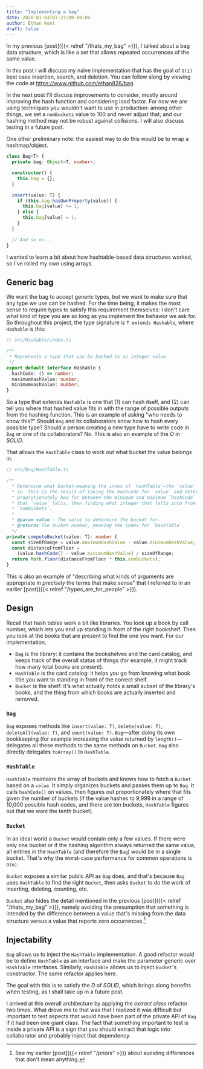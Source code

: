 ```yaml
---
title: "Implementing a bag"
date: 2020-01-03T07:23:09-08:00
author: Ethan Kent
draft: false
---
```


In my previous [post]({{< relref "/thats_my_bag" >}}), I talked about a bag
data structure, which is like a set that allows repeated occurrences of the
same value.

In this post I will discuss my naïve implementation that has the
goal of `O(1)` best case insertion, search, and deletion. You can follow along by viewing the code at https://www.github.com/ethan826/bag.

In the next post I'll discuss improvements to consider, mostly around
improving the hash function and considering load factor. For now we are using
techniques you wouldn't want to use in production: among other things, we set
a `numBuckets` value to 100 and never adjust that; and our hashing method may
not be robust against collisions. I will also discuss testing in a future
post.

One other preliminary note: the easiest way to do this would be to wrap a
hashmap/object.

```typescript
class Bag<T> {
  private bag: Object<T, number>;

  constructor() {
    this.bag = {};
  }

  insert(value: T) {
    if (this.bag.hasOwnProperty(value)) {
      this.bag[value] += 1;
    } else {
      this.bag[value] = 1;
    }
  }

  // And so on...
}
```

I wanted to learn a bit about how hashtable-based data structures worked, so
I've rolled my own using arrays.

## Generic bag

We want the bag to accept generic types, but we want to make sure that any
type we use can be hashed. For the time being, it makes the most sense to
require types to satisfy this requirement themselves: I don't care what kind
of type you are so long as you implement the behavior we ask for. So
throughout this project, the type signature is `T extends Hashable`, where
`Hashable` is this:

```typescript
// src/Hashable/index.ts

/**
 * Represents a type that can be hashed to an integer value.
 */
export default interface Hashable {
  hashCode: () => number;
  maximumHashValue: number;
  minimumHashValue: number;
}
```

So a type that extends `Hashable` is one that (1) can hash itself, and (2)
can tell you where that hashed value fits in with the range of possible
outputs from the hashing function. This is an example of asking "who needs to
know this?" Should `Bag` and its collaborators know how to hash every
possible type? Should a person creating a new type have to write code in
`Bag` or one of its collaborators? No. This is also an example of the _O_ in
_SOLID_.

That allows the `HashTable` class to work out what bucket the value belongs
in:

```typescript
// src/Bag/HashTable.ts

/**
  * Determine what bucket—meaning the index of `hashTable`—the `value` belongs
  * in. This is the result of taking the hashcode for `value` and determining
  * proprotionately how far between the minimum and maximum `hashCode` values
  * that `value` falls, then finding what integer that falls into from zero to
  * `numBuckets`.
  *
  * @param value - The value to determine the bucket for.
  * @returns The bucket number, meaning the index for `hashTable`.
  */
private computeBucket(value: T): number {
  const sizeOfRange = value.maximumHashValue - value.minimumHashValue;
  const distanceFromFloor =
    (value.hashCode() - value.minimumHashValue) / sizeOfRange;
  return Math.floor(distanceFromFloor * this.numBuckets);
}
```

This is also an example of "describing what kinds of arguments are
appropriate in _precisely_ the terms that make sense" that I referred to in
an earlier [post]({{< relref "/types_are_for_people" >}}).

## Design

Recall that hash tables work a bit like libraries. You look up a book by call
number, which lets you end up standing in front of the right bookshelf. Then
you look at the books that are present to find the one you want. For our
implementation,

- `Bag` is the library: it contains the bookshelves and the card catalog, and
  keeps track of the overall status of things (for example, it might track
  how many total books are present).
- `HashTable` is the card catalog: it helps you go from knowing what book
  title you want to standing in front of the correct shelf.
- `Bucket` is the shelf: it's what actually holds a small subset of the
  library's books, and the thing from which books are actually inserted and
  removed.

### `Bag`

`Bag` exposes methods like `insert(value: T)`, `delete(value: T)`,
`deleteAll(value: T)`, and `count(value: T)`. `Bag`—after doing its own
bookkeeping (for example increasing the value returned by
`length()`—delegates all these methods to the same methods on `Bucket`. `Bag`
also directly delegates `toArray()` to `HashTable`.

### `HashTable`

`HashTable` maintains the array of buckets and knows how to fetch a `Bucket`
based on a `value`. It simply organizes buckets and passes them up to `Bag`.
It calls `hashCode()` on values, then figures out proportionately where that
fits given the number of buckets (if the value hashes to 9,999 in a range of
10,000 possible hash codes, and there are ten buckets, `HashTable` figures
out that we want the tenth bucket).

### `Bucket`

In an ideal world a `Bucket` would contain only a few values. If there were
only one bucket or if the hashing algorithm always returned the same value,
all entries in the `HashTable` (and therefore the `Bag`) would be in a single
bucket. That's why the worst-case performance for common operations is
`O(n)`.

`Bucket` exposes a similar public API as `Bag` does, and that's because `Bag`
uses `HashTable` to find the right `Bucket`, then asks `Bucket` to do the
work of inserting, deleting, counting, etc.

`Bucket` also hides the detail mentioned in the previous
[post]({{< relref "/thats_my_bag" >}}), namely avoiding the presumption that something is intended by the difference between a value that's missing from the data structure versus a value that reports zero occurrences.[^priors]

[^priors]: See my earlier [post]({{< relref "/priors" >}}) about avoiding differences that don't mean anything.

## Injectability

`Bag` allows us to inject the `HashTable` implementation. A good refactor
would be to define `HashTable` as an interface and make the parameter generic
over `HashTable` interfaces. Similarly, `HashTable` allows us to inject
`Bucket`'s constructor. The same refactor applies here.

The goal with this is to satisfy the _D_ of _SOLID_, which brings along
benefits when testing, as I shall take up in a future post.

I arrived at this overall architecture by applying the _extract class_
refactor two times. What drove me to that was that I realized it was
difficult but important to test aspects that would have been part of the
private API of `Bag` if it had been one giant class. The fact that something
important to test is inside a private API is a sign that you should extract
that logic into collaborator and probably inject that dependency.
